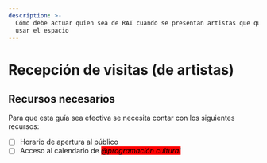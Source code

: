 ```yaml
---
description: >-
  Cómo debe actuar quien sea de RAI cuando se presentan artistas que quieren
  usar el espacio
---
```


# Recepción de visitas (de artistas)

## Recursos necesarios

Para que esta guía sea efectiva se necesita contar con los siguientes recursos:

* [ ] Horario de apertura al público
* [ ] Acceso al calendario de _<mark style="background-color:red;">@programación cultural</mark>_
